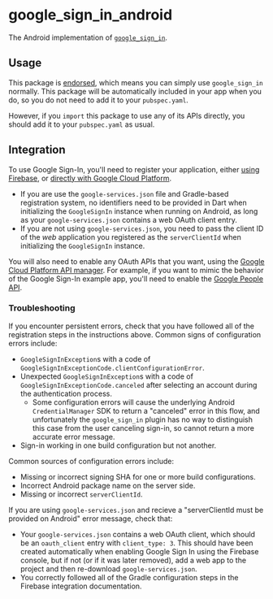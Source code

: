 # google\_sign\_in\_android

The Android implementation of [`google_sign_in`][1].

## Usage

This package is [endorsed][2], which means you can simply use `google_sign_in`
normally. This package will be automatically included in your app when you do,
so you do not need to add it to your `pubspec.yaml`.

However, if you `import` this package to use any of its APIs directly, you
should add it to your `pubspec.yaml` as usual.

[1]: https://pub.dev/packages/google_sign_in
[2]: https://flutter.dev/to/endorsed-federated-plugin

## Integration

To use Google Sign-In, you'll need to register your application, either
[using Firebase](https://firebase.google.com/docs/android/setup), or
[directly with Google Cloud Platform](https://developer.android.com/identity/sign-in/credential-manager-siwg#set-google).

* If you are use the `google-services.json` file and Gradle-based registration
  system, no identifiers need to be provided in Dart when initializing the
  `GoogleSignIn` instance when running on Android, as long as your
  `google-services.json` contains a web OAuth client entry.
* If you are not using `google-services.json`, you need to pass the client
  ID of the *web* application you registered as the `serverClientId` when
  initializing the `GoogleSignIn` instance.

You will also need to enable any OAuth APIs that you want, using the
[Google Cloud Platform API manager](https://console.developers.google.com/). For
example, if you want to mimic the behavior of the Google Sign-In example app,
you'll need to enable the
[Google People API](https://developers.google.com/people/).

### Troubleshooting

If you encounter persistent errors, check that you have followed all of the
registration steps in the instructions above. Common signs of configuration
errors include:
* `GoogleSignInException`s with a code of
  `GoogleSignInExceptionCode.clientConfigurationError`.
* Unexpected `GoogleSignInException`s with a code of
  `GoogleSignInExceptionCode.canceled` after selecting an account during the
  authentication process.
  * Some configuration errors will cause the underlying
    Android `CredentialManager` SDK to return a "canceled" error in this flow,
    and unfortunately the `google_sign_in` plugin has no way to distinguish this
    case from the user canceling sign-in, so cannot return a more accurate error
    message.
* Sign-in working in one build configuration but not another.

Common sources of configuration errors include:
* Missing or incorrect signing SHA for one or more build configurations.
* Incorrect Android package name on the server side.
* Missing or incorrect `serverClientId`.

If you are using `google-services.json` and recieve a "serverClientId must be
provided on Android" error message, check that:
  * Your `google-services.json` contains a web OAuth client, which should be an
    `oauth_client` entry with `client_type: 3`. This should have been created
    automatically when enabling Google Sign In using the Firebase console, but
    if not (or if it was later removed), add a web app to the project and then
    re-download `google-services.json`.
  * You correctly followed all of the Gradle configuration steps in the Firebase
    integration documentation.
